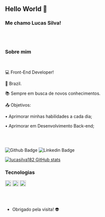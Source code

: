 ## Hello World 👋

### Me chamo Lucas Silva!
<br /><br />

### Sobre mim
<br />
 
💻 Front-End Developer!

🏡 Brazil.

📚 Sempre em busca de novos conhecimentos.

📤 Objetivos: 

  • Aprimorar minhas habilidades a cada dia;

  • Aprimorar em Desenvolvimento Back-end;

<br /><br />

![Github Badge](https://img.shields.io/badge/-Github-000?style=flat-square&logo=Github&logoColor=white&link=github.com/lucasilva182) ![Linkedin Badge](https://img.shields.io/badge/-LinkedIn-blue?style=flat-square&logo=Linkedin&logoColor=white&link=https://www.linkedin.com/in/lucassilva182/)
<br />

[![lucasilva182 GitHub stats](https://github-readme-stats.vercel.app/api?username=lucasilva182)](https://github.com/lucasilva182/github-readme-stats) 
<br />

### Tecnologias 
<img height= "20" src="https://img.shields.io/badge/HTML5-E34F26?style=for-the-badge&logo=html5&logoColor=white"> <img height= "20" src="https://img.shields.io/badge/CSS3-1572B6?style=for-the-badge&logo=css3&logoColor=white"> <img height= "20" src="https://img.shields.io/badge/JavaScript-F7DF1E?style=for-the-badge&logo=javascript&logoColor=black">

<br /><br />
- Obrigado pela visita! 👽
